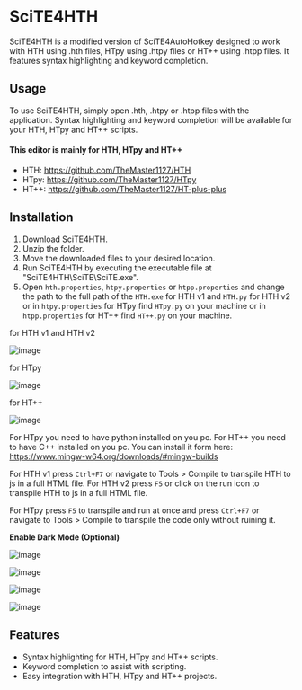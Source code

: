 # SciTE4HTH

SciTE4HTH is a modified version of SciTE4AutoHotkey designed to work with HTH using .hth files, HTpy using .htpy files or HT++ using .htpp files. It features syntax highlighting and keyword completion.

## Usage

To use SciTE4HTH, simply open .hth, .htpy or .htpp files with the application. Syntax highlighting and keyword completion will be available for your HTH, HTpy and HT++ scripts.

#### This editor is mainly for HTH, HTpy and HT++ 

- HTH: https://github.com/TheMaster1127/HTH
- HTpy: https://github.com/TheMaster1127/HTpy
- HT++: https://github.com/TheMaster1127/HT-plus-plus

## Installation

1. Download SciTE4HTH.
2. Unzip the folder.
3. Move the downloaded files to your desired location.
4. Run SciTE4HTH by executing the executable file at "SciTE4HTH\SciTE\SciTE.exe".
5. Open `hth.properties`, `htpy.properties` or `htpp.properties` and change the path to the full path of the `HTH.exe` for HTH v1 and `HTH.py` for HTH v2 or in `htpy.properties` for HTpy find  `HTpy.py` on your machine or in `htpp.properties` for HT++ find  `HT++.py` on your machine.

for HTH v1 and HTH v2

![image](https://github.com/TheMaster1127/SciTE4HTH/assets/134737935/5fcec234-411a-4a3c-b5cc-fdb958cb445f)

for HTpy

![image](https://github.com/TheMaster1127/SciTE4HTH/assets/134737935/afeb8503-1f4c-4c28-9b95-55974c659880)

for HT++

![image](https://github.com/user-attachments/assets/bcc33049-786e-4e47-9e3a-650da08861ab)

For HTpy you need to have python installed on you pc.
For HT++ you need to have C++ installed on you pc. You can install it form here: https://www.mingw-w64.org/downloads/#mingw-builds

For HTH v1 press `Ctrl+F7` or navigate to Tools > Compile to transpile HTH to js in a full HTML file.
For HTH v2 press `F5` or click on the run icon to transpile HTH to js in a full HTML file.

For HTpy press `F5` to transpile and run at once and press `Ctrl+F7` or navigate to Tools > Compile to transpile the code only without ruining it.

**Enable Dark Mode (Optional)**

![image](https://github.com/TheMaster1127/SciTE4HTH/assets/134737935/7c023dce-d0ea-41b9-8d71-1e77a4f86f4f)

![image](https://github.com/TheMaster1127/SciTE4HTH/assets/134737935/15c985bf-db0f-46a9-9434-0b7bf040366b)

![image](https://github.com/TheMaster1127/SciTE4HTH/assets/134737935/d75ebe2a-c54e-4de5-b0d7-45c26b50e1dd)

![image](https://github.com/TheMaster1127/SciTE4HTH/assets/134737935/1a92a04f-b288-4df0-affe-1bfed33f935a)

## Features

- Syntax highlighting for HTH, HTpy and HT++ scripts.
- Keyword completion to assist with scripting.
- Easy integration with HTH, HTpy and HT++ projects.
